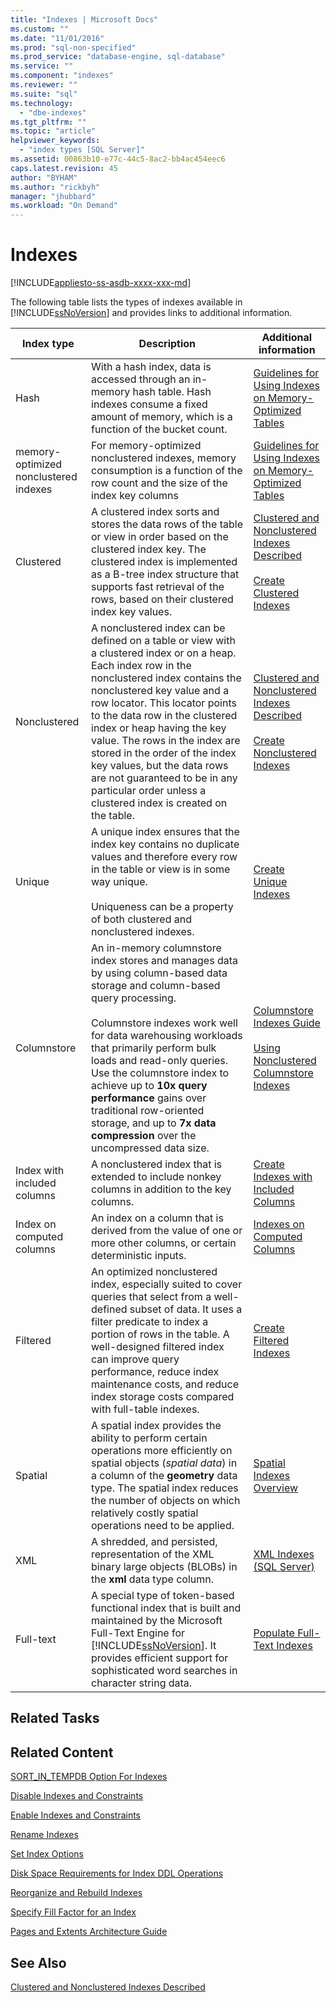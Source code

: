 ```yaml
---
title: "Indexes | Microsoft Docs"
ms.custom: ""
ms.date: "11/01/2016"
ms.prod: "sql-non-specified"
ms.prod_service: "database-engine, sql-database"
ms.service: ""
ms.component: "indexes"
ms.reviewer: ""
ms.suite: "sql"
ms.technology: 
  - "dbe-indexes"
ms.tgt_pltfrm: ""
ms.topic: "article"
helpviewer_keywords: 
  - "index types [SQL Server]"
ms.assetid: 00863b10-e77c-44c5-8ac2-bb4ac454eec6
caps.latest.revision: 45
author: "BYHAM"
ms.author: "rickbyh"
manager: "jhubbard"
ms.workload: "On Demand"
---
```

# Indexes
[!INCLUDE[appliesto-ss-asdb-xxxx-xxx-md](../../includes/appliesto-ss-asdb-xxxx-xxx-md.md)]

  The following table lists the types of indexes available in [!INCLUDE[ssNoVersion](../../includes/ssnoversion-md.md)] and provides links to additional information.  
  
|Index type|Description|Additional information|  
|----------------|-----------------|----------------------------|  
|Hash|With a hash index, data is accessed through an in-memory hash table. Hash indexes consume a fixed amount of memory, which is a function of the bucket count.|[Guidelines for Using Indexes on Memory-Optimized Tables](http://msdn.microsoft.com/library/16ef63a4-367a-46ac-917d-9eebc81ab29b)|  
|memory-optimized nonclustered indexes|For memory-optimized nonclustered indexes, memory consumption is a function of the row count and the size of the index key columns|[Guidelines for Using Indexes on Memory-Optimized Tables](http://msdn.microsoft.com/library/16ef63a4-367a-46ac-917d-9eebc81ab29b)|  
|Clustered|A clustered index sorts and stores the data rows of the table or view in order based on the clustered index key. The clustered index is implemented as a B-tree index structure that supports fast retrieval of the rows, based on their clustered index key values.|[Clustered and Nonclustered Indexes Described](../../relational-databases/indexes/clustered-and-nonclustered-indexes-described.md)<br /><br /> [Create Clustered Indexes](../../relational-databases/indexes/create-clustered-indexes.md)|  
|Nonclustered|A nonclustered index can be defined on a table or view with a clustered index or on a heap. Each index row in the nonclustered index contains the nonclustered key value and a row locator. This locator points to the data row in the clustered index or heap having the key value. The rows in the index are stored in the order of the index key values, but the data rows are not guaranteed to be in any particular order unless a clustered index is created on the table.|[Clustered and Nonclustered Indexes Described](../../relational-databases/indexes/clustered-and-nonclustered-indexes-described.md)<br /><br /> [Create Nonclustered Indexes](../../relational-databases/indexes/create-nonclustered-indexes.md)|  
|Unique|A unique index ensures that the index key contains no duplicate values and therefore every row in the table or view is in some way unique.<br /><br /> Uniqueness can be a property of both clustered and nonclustered indexes.|[Create Unique Indexes](../../relational-databases/indexes/create-unique-indexes.md)|  
|Columnstore|An in-memory columnstore index stores and manages data by using column-based data storage and column-based query processing.<br /><br /> Columnstore indexes work well for data warehousing workloads that primarily perform bulk loads and read-only queries. Use the columnstore index to achieve up to **10x query performance** gains over traditional row-oriented storage, and up to **7x data compression** over the uncompressed data size.|[Columnstore Indexes Guide](../../relational-databases/indexes/columnstore-indexes-overview.md)<br /><br /> [Using Nonclustered Columnstore Indexes](https://msdn.microsoft.com/library/dn589806.aspx)|  
|Index with included columns|A nonclustered index that is extended to include nonkey columns in addition to the key columns.|[Create Indexes with Included Columns](../../relational-databases/indexes/create-indexes-with-included-columns.md)|  
|Index on computed columns|An index on a column that is derived from the value of one or more other columns, or certain deterministic inputs.|[Indexes on Computed Columns](../../relational-databases/indexes/indexes-on-computed-columns.md)|  
|Filtered|An optimized nonclustered index, especially suited to cover queries that select from a well-defined subset of data. It uses a filter predicate to index a portion of rows in the table. A well-designed filtered index can improve query performance, reduce index maintenance costs, and reduce index storage costs compared with full-table indexes.|[Create Filtered Indexes](../../relational-databases/indexes/create-filtered-indexes.md)|  
|Spatial|A spatial index provides the ability to perform certain operations more efficiently on spatial objects (*spatial data*) in a column of the **geometry** data type. The spatial index reduces the number of objects on which relatively costly spatial operations need to be applied.|[Spatial Indexes Overview](../../relational-databases/spatial/spatial-indexes-overview.md)|  
|XML|A shredded, and persisted, representation of the XML binary large objects (BLOBs) in the **xml** data type column.|[XML Indexes &#40;SQL Server&#41;](../../relational-databases/xml/xml-indexes-sql-server.md)|  
|Full-text|A special type of token-based functional index that is built and maintained by the Microsoft Full-Text Engine for [!INCLUDE[ssNoVersion](../../includes/ssnoversion-md.md)]. It provides efficient support for sophisticated word searches in character string data.|[Populate Full-Text Indexes](../../relational-databases/search/populate-full-text-indexes.md)|  
  
## Related Tasks  
  
## Related Content  
 [SORT_IN_TEMPDB Option For Indexes](../../relational-databases/indexes/sort-in-tempdb-option-for-indexes.md)  
  
 [Disable Indexes and Constraints](../../relational-databases/indexes/disable-indexes-and-constraints.md)  
  
 [Enable Indexes and Constraints](../../relational-databases/indexes/enable-indexes-and-constraints.md)  
  
 [Rename Indexes](../../relational-databases/indexes/rename-indexes.md)  
  
 [Set Index Options](../../relational-databases/indexes/set-index-options.md)  
  
 [Disk Space Requirements for Index DDL Operations](../../relational-databases/indexes/disk-space-requirements-for-index-ddl-operations.md)  
  
 [Reorganize and Rebuild Indexes](../../relational-databases/indexes/reorganize-and-rebuild-indexes.md)  
  
 [Specify Fill Factor for an Index](../../relational-databases/indexes/specify-fill-factor-for-an-index.md)  

[Pages and Extents Architecture Guide](../../relational-databases/pages-and-extents-architecture-guide.md)
  
## See Also  
 [Clustered and Nonclustered Indexes Described](../../relational-databases/indexes/clustered-and-nonclustered-indexes-described.md)  
  
  
